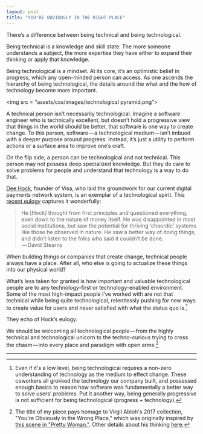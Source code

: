 ```yaml
---
layout: post
title: "YOU'RE OBVIOUSLY IN THE RIGHT PLACE"
---
```


There’s a difference between being technical and being technological.

Being technical is a knowledge and skill state. The more someone understands a subject, the more expertise they have either to expand their thinking or apply that knowledge.

Being technological is a mindset. At its core, it’s an optimistic belief in progress, which any open-minded person can access. As one ascends the hierarchy of being technological, the details around the what and the how of technology become more important.

<img src = “assets/css/images/technological pyramid.png”>

A technical person isn’t necessarily technological. Imagine a software engineer who is technically excellent, but doesn’t hold a progressive view that things in the world should be better, that software is one way to create change. To this person, software — a technological medium — isn’t imbued with a deeper purpose around progress. Instead, it’s just a utility to perform actions or a surface area to improve one’s craft.

On the flip side, a person can be technological and not technical. This person may not possess deep specialized knowledge. But they do care to solve problems for people and understand that technology is a way to do that.

[Dee Hock](https://en.wikipedia.org/wiki/Dee_Hock), founder of Visa, who laid the groundwork for our current digital payments network system, is an exemplar of a technological spirit. This [recent eulogy](https://twitter.com/patrickc/status/1550546772023357441) captures it wonderfully:

> He [Hock] thought from first principles and questioned everything, even down to the nature of money itself. He was disappointed in most social institutions, but saw the potential for thriving ‘chaordic’ systems like those he observed in nature. He saw a better way of doing things, and didn’t listen to the folks who said it couldn’t be done.  
>  — David Stearns

When building things or companies that create change, technical people always have a place. After all, who else is going to actualize these things into our physical world?

What’s less taken for granted is how important and valuable technological people are to any technology-first or technology-enabled environment. Some of the most high-impact people I’ve worked with are not that technical while being quite technological, relentlessly pushing for new ways to create value for users and never satisfied with what the status quo is.[^1]

They echo of Hock’s eulogy.

We should be welcoming all technological people — from the highly technical and technological unicorn to the techno-curious trying to cross the chasm — into every place and paradigm with open arms.[^2]


---
  
[^1]:  Even if it's a low level, being technological requires a non-zero understanding of technology as the medium to effect change.  These coworkers all grokked the technology our company built, and possessed enough basics to reason how software was fundamentally a better way to solve users’ problems. Put it another way, being generally progressive is not sufficient for being technological (progress + technology). 

[^2]: The title of my piece pays homage to Virgil Abloh's 2017 collection, "You're Obviously in the Wrong Place," which was originally inspired by [this scene in "Pretty Woman."](https://www.youtube.com/watch?v=VxcU4q6KLyA).   Other details about his thinking [here](https://www.wbur.org/news/2021/07/01/ica-virgil-abloh-figures-of-speech).

